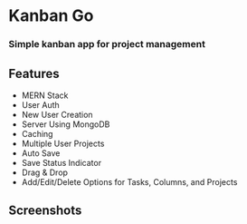 # Kanban Go

### Simple kanban app for project management

## Features
- MERN Stack
- User Auth
- New User Creation
- Server Using MongoDB
- Caching
- Multiple User Projects
- Auto Save
- Save Status Indicator
- Drag & Drop
- Add/Edit/Delete Options for Tasks, Columns, and Projects

## Screenshots
